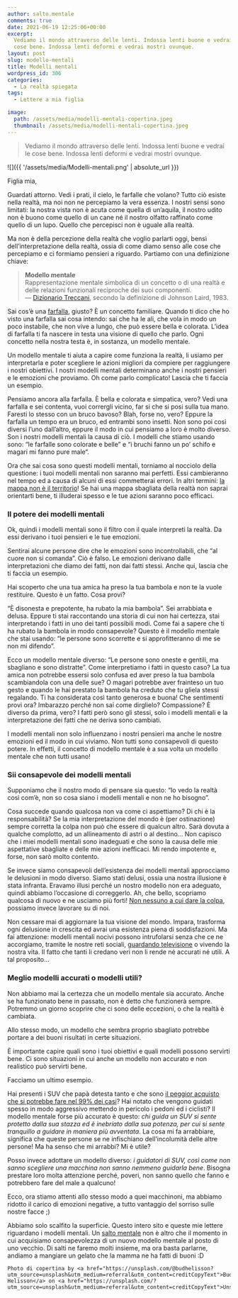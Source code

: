 ```yaml
---
author: salto.mentale
comments: true
date: 2021-06-19 12:25:06+00:00
excerpt:
  Vediamo il mondo attraverso delle lenti. Indossa lenti buone e vedrai le
  cose bene. Indossa lenti deformi e vedrai mostri ovunque.
layout: post
slug: modello-mentali
title: Modelli mentali
wordpress_id: 306
categories:
  - La realtà spiegata
tags:
  - Lettere a mia figlia

image:
  path: /assets/media/modelli-mentali-copertina.jpeg
  thumbnail: /assets/media/modelli-mentali-copertina.jpeg
---
```


> Vediamo il mondo attraverso delle lenti. Indossa lenti buone e vedrai le cose bene. Indossa lenti deformi e vedrai mostri ovunque.


![]({{ '/assets/media/Modelli-mentali.png' | absolute_url }})

Figlia mia,

Guardati attorno. Vedi i prati, il cielo, le farfalle che volano? Tutto ciò esiste nella realtà, ma noi non ne percepiamo la vera essenza. I nostri sensi sono limitati: la nostra vista non è acuta come quella di un’aquila, il nostro udito non è buono come quello di un cane né il nostro olfatto raffinato come quello di un lupo. Quello che percepisci non è uguale alla realtà.

Ma non è della percezione della realtà che voglio parlarti oggi, bensì dell’interpretazione della realtà, ossia di come diamo senso alle cose che percepiamo e ci formiamo pensieri a riguardo. Partiamo con una definizione chiave:

> **Modello mentale**  
Rappresentazione mentale simbolica di un concetto o di una realtà e delle relazioni funzionali reciproche dei suoi componenti.  
— [Dizionario Treccani](https://treccani.it/enciclopedia/modello-mentale_%28Dizionario-di-Medicina%29/), secondo la definizione di Johnson Laird, 1983.


Sai cos’è una [farfalla](https://it.wikipedia.org/wiki/Farfalla), giusto? È un concetto familiare. Quando ti dico che ho visto una farfalla sai cosa intendo: sai che ha le ali, che vola in modo un poco instabile, che non vive a lungo, che può essere bella e colorata. L’idea di farfalla ti fa nascere in testa una visione di quello che parlo. Ogni concetto nella nostra testa è, in sostanza, un modello mentale.

Un modello mentale ti aiuta a capire come funziona la realtà, li usiamo per interpretarla e poter scegliere le azioni migliori da compiere per raggiungere i nostri obiettivi. I nostri modelli mentali determinano anche i nostri pensieri e le emozioni che proviamo. Oh come parlo complicato! Lascia che ti faccia un esempio.

Pensiamo ancora alla farfalla. È bella e colorata e simpatica, vero? Vedi una farfalla e sei contenta, vuoi corrergli vicino, far si che si posi sulla tua mano. Faresti lo stesso con un bruco bavoso? Blah, forse no, vero? Eppure la farfalla un tempo era un bruco, ed entrambi sono insetti. Non sono poi così diversi l’uno dall’altro, eppure il modo in cui pensiamo a loro è molto diverso. Son i nostri modelli mentali la causa di ciò. I modelli che stiamo usando sono: “le farfalle sono colorate e belle” e “i bruchi fanno un po’ schifo e magari mi fanno pure male“.

Ora che sai cosa sono questi modelli mentali, torniamo al nocciolo della questione: i tuoi modelli mentali non saranno mai perfetti. Essi cambieranno nel tempo ed a causa di alcuni di essi commetterai errori. In altri termini: [la mappa non è il territorio](/la-mappa-non-e-il-territorio/)! Se hai una mappa sbagliata della realtà non saprai orientarti bene, ti illuderai spesso e le tue azioni saranno poco efficaci.

### Il potere dei modelli mentali

Ok, quindi i modelli mentali sono il filtro con il quale interpreti la realtà. Da essi derivano i tuoi pensieri e le tue emozioni.

Sentirai alcune persone dire che le emozioni sono incontrollabili, che “al cuore non si comanda”. Ciò è falso. Le emozioni derivano dalle interpretazioni che diamo dei fatti, non dai fatti stessi. Anche qui, lascia che ti faccia un esempio.

Hai scoperto che una tua amica ha preso la tua bambola e non te la vuole restituire. Questo è un fatto. Cosa provi?

“È disonesta e prepotente, ha rubato la mia bambola”. Sei arrabbiata e delusa. Eppure ti stai raccontando una storia di cui non hai certezza, stai interpretando i fatti in uno dei tanti possibili modi. Come fai a sapere che ti ha rubato la bambola in modo consapevole? Questo è il modello mentale che stai usando: “le persone sono scorrette e si approfitteranno di me se non mi difendo”.

Ecco un modello mentale diverso: “Le persone sono oneste e gentili, ma sbagliano e sono distratte”. Come interpretiamo i fatti in questo caso? La tua amica non potrebbe essersi solo confusa ed aver preso la tua bambola scambiandola con una delle sue? O magari potrebbe aver frainteso un tuo gesto e quando le hai prestato la bambola ha creduto che tu gliela stessi regalando. Ti ha considerata così tanto generosa e buona! Che sentimenti provi ora? Imbarazzo perché non sai come dirglielo? Compassione? È diverso da prima, vero? I fatti però sono gli stessi, solo i modelli mentali e la interpretazione dei fatti che ne deriva sono cambiati.

I modelli mentali non solo influenzano i nostri pensieri ma anche le nostre emozioni ed il modo in cui viviamo. Non tutti sono consapevoli di questo potere. In effetti, il concetto di modello mentale è a sua volta un modello mentale che non tutti usano!

### Sii consapevole dei modelli mentali

Supponiamo che il nostro modo di pensare sia questo: “Io vedo la realtà così com’è, non so cosa siano i modelli mentali e non ne ho bisogno”.

Cosa succede quando qualcosa non va come ci aspettiamo? Di chi è la responsabilità? Se la mia interpretazione del mondo è (per ostinazione) sempre corretta la colpa non può che essere di qualcun altro. Sarà dovuta a qualche complotto, ad un allineamento di astri o al destino… Non capisco che i miei modelli mentali sono inadeguati e che sono la causa delle mie aspettative sbagliate e delle mie azioni inefficaci. Mi rendo impotente e, forse, non sarò molto contento.

Se invece siamo consapevoli dell’esistenza dei modelli mentali approcciamo le delusioni in modo diverso. Siamo stati delusi, ossia una nostra illusione è stata infranta. Eravamo illusi perché un nostro modello non era adeguato, quindi abbiamo l’occasione di correggerlo. Ah, che bello, scopriamo qualcosa di nuovo e ne usciamo più forti! [Non nessuno a cui dare la colpa](/tatismo/), possiamo invece lavorare su di noi.

Non cessare mai di aggiornare la tua visione del mondo. Impara, trasforma ogni delusione in crescita ed avrai una esistenza piena di soddisfazioni. Ma fai attenzione: modelli mentali nocivi possono intrufolarsi senza che ce ne accorgiamo, tramite le nostre reti sociali, [guardando televisione](/televisione-quanto-costa-davvero/) o vivendo la nostra vita. Il fatto che tanti li credano veri non li rende né accurati né utili. A tal proposito…

### Meglio modelli accurati o modelli utili?

Non abbiamo mai la certezza che un modello mentale sia accurato. Anche se ha funzionato bene in passato, non è detto che funzionerà sempre. Potremmo un giorno scoprire che ci sono delle eccezioni, o che la realtà è cambiata.

Allo stesso modo, un modello che sembra proprio sbagliato potrebbe portare a dei buoni risultati in certe situazioni.

È importante capire quali sono i tuoi obiettivi e quali modelli possono servirti bene. Ci sono situazioni in cui anche un modello non accurato e non realistico può servirti bene.

Facciamo un ultimo esempio.

Hai presenti i SUV che papà detesta tanto e che sono [il peggior acquisto che si potrebbe fare nel 99% dei casi](/stai-regalandoti-carbone/)? Hai notato che vengono guidati spesso in modo aggressivo mettendo in pericolo i pedoni ed i ciclisti? Il modello mentale forse più accurato è questo: _chi guida un SUV si sente protetto dalla sua stazza ed è inebriato dalla sua potenza, per cui si sente tranquillo a guidare in maniera più avventata_. La cosa mi fa arrabbiare, significa che queste persone se ne infischiano dell’incolumità delle altre persone! Ma ha senso che mi arrabbi? Mi è utile?

Posso invece adottare un modello diverso: _i guidatori di SUV, così come non sanno scegliere una macchina non sanno nemmeno guidarla bene_. Bisogna prestare loro molta attenzione perché, poveri, non sanno quello che fanno e potrebbero fare del male a qualcuno!

Ecco, ora stiamo attenti allo stesso modo a quei macchinoni, ma abbiamo ridotto il carico di emozioni negative, a tutto vantaggio del sorriso sulle nostre facce ;)

Abbiamo solo scalfito la superficie. Questo intero sito e queste mie lettere riguardano i modelli mentali. Un [salto mentale](/cose-un-salto-mentale/) non è altro che il momento in cui acquisiamo consapevolezza di un nuovo modello mentale al posto di uno vecchio. Di salti ne faremo molti insieme, ma ora basta parlarne, andiamo a mangiare un gelato che la mamma ne ha fatti di buoni :D

    Photo di copertina by <a href="https://unsplash.com/@budhelisson?utm_source=unsplash&utm_medium=referral&utm_content=creditCopyText">Bud Helisson</a> on <a href="https://unsplash.com/?utm_source=unsplash&utm_medium=referral&utm_content=creditCopyText">Unsplash</a>
